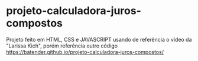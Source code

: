 # projeto-calculadora-juros-compostos

Projeto feito em HTML, CSS e JAVASCRIPT usando de referência o vídeo da "Larissa Kich", porém referência outro código
https://batender.github.io/projeto-calculadora-juros-compostos/
